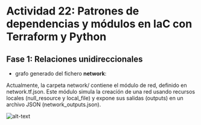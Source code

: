 # Actividad 22: Patrones de dependencias y módulos en IaC con Terraform y Python

## Fase 1: Relaciones unidireccionales

* grafo generado del fichero **network**:

Actualmente, la carpeta network/ contiene el módulo de red, definido en network.tf.json. Este módulo simula la creación de una red usando recursos locales (null_resource y local_file) y expone sus salidas (outputs) en un archivo JSON (network_outputs.json).

![alt-text](/Inversion_control/network/graph.png)
